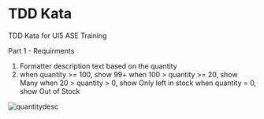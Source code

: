# TDD Kata

TDD Kata for UI5 ASE Training

Part 1 - Requirments
1. Formatter description text based on the quantity
2. when quantity >= 100, show 99+
   when 100 > quantity >= 20, show Many
   when 20 > quantity > 0, show Only <quantity> left in stock
   when quantity = 0, show Out of Stock

![quantitydesc](https://user-images.githubusercontent.com/8943644/42723690-4c57b194-8795-11e8-88c7-80c42801f71a.png)
